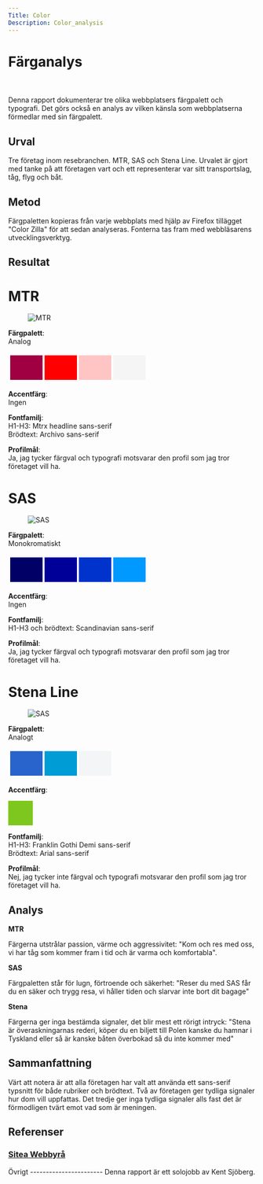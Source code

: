 ```yaml
---
Title: Color
Description: Color_analysis
---
```


# Färganalys
<br>
<br>
Denna rapport dokumenterar tre olika webbplatsers färgpalett och typografi. Det görs också en analys av vilken känsla som webbplatserna förmedlar med sin färgpalett.

Urval
-----------------------
Tre företag inom resebranchen. MTR, SAS och Stena Line. Urvalet är gjort med tanke på att företagen vart och ett representerar var sitt transportslag, tåg, flyg och båt. 


Metod
-----------------------

Färgpaletten kopieras från varje webbplats med hjälp av Firefox tillägget "Color Zilla" för att sedan analyseras. Fonterna tas fram med webbläsarens utvecklingsverktyg.

Resultat  
-----------------------  
   
# MTR #
<figure>
    <img src="../image/mtr.jpg" alt="MTR"></img>
</figure>

__Färgpalett__:  
Analog

<table style="border-spacing: 4px; border-collapse: separate">
<tr>
<td style="height: 50px; width: 50px; background-color:#A00041">
<td style="height: 50px; width: 50px; background-color:#FF0000">
<td style="height: 50px; width: 50px; background-color:#FFC5C5">
<td style="height: 50px; width: 50px; background-color:#F5F5F5">
</tr>
</table>

__Accentfärg__:  
Ingen

__Fontfamilj__:   
    H1-H3: Mtrx headline sans-serif  
    Brödtext: Archivo sans-serif

__Profilmål__:  
Ja, jag tycker färgval och typografi motsvarar den profil som jag tror företaget vill ha.

# SAS #

<figure>
    <img src="../image/sas.jpg" alt="SAS"></img>
</figure>


__Färgpalett__:  
Monokromatiskt

<table style="border-spacing: 4px; border-collapse: separate">
<tr>
<td style="height: 50px; width: 50px; background-color:#000066">
<td style="height: 50px; width: 50px; background-color:#000099">
<td style="height: 50px; width: 50px; background-color:#0033CC">
<td style="height: 50px; width: 50px; background-color:#0099FF">
</tr>
</table>

__Accentfärg__:  
Ingen

__Fontfamilj__:   
    H1-H3 och brödtext: Scandinavian sans-serif 

__Profilmål__:  
Ja, jag tycker färgval och typografi motsvarar den profil som jag tror företaget vill ha.

# Stena Line #

<figure>
    <img src="../image/stena.jpg" alt="SAS"></img>
</figure>


__Färgpalett__:  
Analogt

<table style="border-spacing: 4px; border-collapse: separate">
<tr>
<td style="height: 50px; width: 50px; background-color:#2864CB">
<td style="height: 50px; width: 50px; background-color:#009CD6">
<td style="height: 50px; width: 50px; background-color:#F3F5F7">

</tr>
</table>

__Accentfärg__:  
<div style="height: 50px; width: 50px; background-color:#7EC71E"></div>

__Fontfamilj__:   
    H1-H3: Franklin Gothi Demi sans-serif  
    Brödtext: Arial sans-serif

__Profilmål__:  
Nej, jag tycker inte färgval och typografi motsvarar den profil som jag tror företaget vill ha.


Analys
-----------------------
__MTR__  

Färgerna utstrålar passion, värme och aggressivitet: "Kom och res med oss, vi har tåg som kommer fram i tid och är varma och komfortabla". 

__SAS__  

Färgpaletten står för lugn, förtroende och säkerhet: "Reser du med SAS får du en säker och trygg resa, vi håller tiden och slarvar inte bort dit bagage"

__Stena__

Färgerna ger inga bestämda signaler, det blir mest ett rörigt intryck: "Stena är överaskningarnas rederi, köper du en biljett till Polen kanske du hamnar i Tyskland eller så är kanske båten överbokad så du inte kommer med"  

Sammanfattning
-----------------------
Värt att notera är att alla företagen har valt att använda ett sans-serif typsnitt för både rubriker och brödtext. Två av företagen ger tydliga signaler hur dom vill uppfattas. Det tredje ger inga tydliga signaler alls fast det är förmodligen tvärt emot vad som är meningen.

Referenser
-----------------------
<h3 class="navlinks"><a href="https://www.sitea.se/grafisk-design/valj-ratt-farg-till-hemsida-2018/">Sitea Webbyrå</a></h3>
Övrigt
-----------------------
Denna rapport är ett solojobb av Kent Sjöberg.


